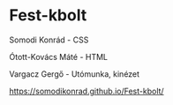 # Fest-kbolt
Somodi Konrád - CSS

Ótott-Kovács Máté - HTML

Vargacz Gergő - Utómunka, kinézet


https://somodikonrad.github.io/Fest-kbolt/
